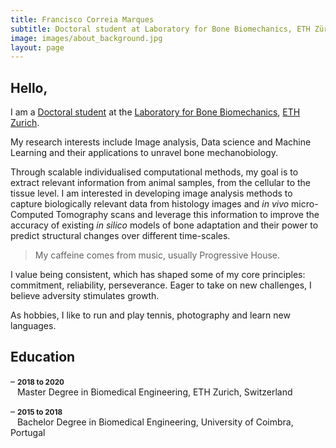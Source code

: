 ```yaml
---
title: Francisco Correia Marques
subtitle: Doctoral student at Laboratory for Bone Biomechanics, ETH Zürich.
image: images/about_background.jpg
layout: page
---
```


## Hello,

I am a <a href="https://www.bone.ethz.ch/the-group/people/person-detail.MjUyMTcy.TGlzdC8xMzcyLC01MzUzOTg1MDM=.html">Doctoral student</a> at the <a href="https://www.bone.ethz.ch/"> Laboratory for Bone Biomechanics</a>, <a href="https://ethz.ch/en.html">ETH Zurich</a>.

My research interests include Image analysis, Data science and Machine Learning and their applications to unravel bone mechanobiology.

Through scalable individualised computational methods, my goal is to extract relevant information from animal samples, from the cellular to the tissue level. I am interested in developing image analysis methods to capture biologically relevant data from histology images and *in vivo* micro-​Computed Tomography scans and leverage this information to improve the accuracy of existing *in silico* models of bone adaptation and their power to predict structural changes over different time-​scales.

> My caffeine comes from music, usually Progressive House.

I value being consistent, which has shaped some of my core principles: commitment, reliability, perseverance. Eager to take on new challenges, I believe adversity stimulates growth.

As hobbies, I like to run and play tennis, photography and learn new languages.

## Education

– <small>**2018 to 2020**</small> <br>
&ensp;&nbsp;Master Degree in Biomedical Engineering, ETH Zurich, Switzerland <br>

– <small>**2015 to 2018**</small> <br>
&ensp;&nbsp;Bachelor Degree in Biomedical Engineering, University of Coimbra, Portugal <br>
